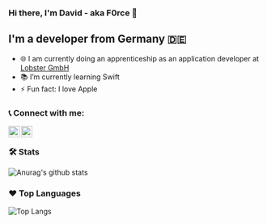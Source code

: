 ### Hi there, I'm David - aka F0rce 👋

## I'm a developer from Germany 🇩🇪
- 🌐 I am currently doing an apprenticeship as an application developer at [Lobster GmbH][lobster]
- 📚 I’m currently learning Swift
- ⚡️ Fun fact: I love Apple

### 📞 Connect with me:

[<img align="left" alt="F0rce | LinkedIn" width="22px" src="https://cdn.jsdelivr.net/npm/simple-icons@3.11.0/icons/linkedin.svg" />][linkedin]
[<img align="left" alt="F0rce | E-Mail" width="22px" src="https://cdn.jsdelivr.net/npm/simple-icons@3.4.0/icons/mail-dot-ru.svg" />][email]
<br>

### 🛠 Stats
![Anurag's github stats](https://github-readme-stats.vercel.app/api?username=F0rce&show_icons=true&theme=dark&count_private=true)

### ❤ Top Languages 
![Top Langs](https://github-readme-stats.vercel.app/api/top-langs/?username=F0rce&layout=compact)


[linkedin]: https://linkedin.com/in/daviddodlek
[email]: mailto:david@dodlek.com
[lobster]: https://www.lobster-world.com/

